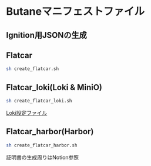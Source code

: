 # Butaneマニフェストファイル

## Ignition用JSONの生成

## Flatcar

```bash
sh create_flatcar.sh
```

## Flatcar_loki(Loki & MiniO)

```bash
sh create_flatcar_loki.sh
```

[Loki設定ファイル](https://github.com/Honekatsu/K-Loki)

## Flatcar_harbor(Harbor)

```bash
sh create_flatcar_harbor.sh
```

証明書の生成周りはNotion参照
